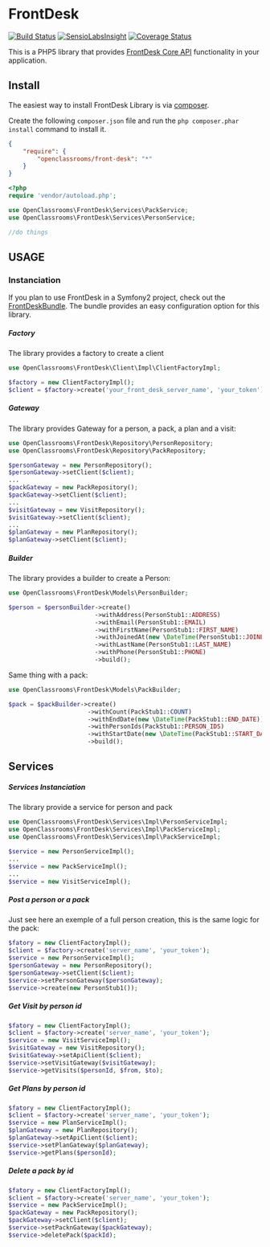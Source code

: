 # FrontDesk
[![Build Status](https://travis-ci.org/OpenClassrooms/FrontDesk.svg?branch=master)](https://travis-ci.org/OpenClassrooms/FrontDesk)
[![SensioLabsInsight](https://insight.sensiolabs.com/projects/a938d1ba-3c55-43a9-b6a6-0f9612c526d9/mini.png)](https://insight.sensiolabs.com/projects/a938d1ba-3c55-43a9-b6a6-0f9612c526d9)
[![Coverage Status](https://coveralls.io/repos/github/OpenClassrooms/FrontDesk/badge.svg?branch=OC-5843_create_frontdesk_library)](https://coveralls.io/github/OpenClassrooms/FrontDesk?branch=OC-5843_create_frontdesk_library)

This is a PHP5 library that provides [FrontDesk Core API](https://developer.frontdeskhq.com/docs/api/v2) functionality in your application.

## Install
The easiest way to install FrontDesk Library is via [composer](http://getcomposer.org/).

Create the following `composer.json` file and run the `php composer.phar install` command to install it.

```json
{
    "require": {
        "openclassrooms/front-desk": "*"
    }
}
```
```php
<?php
require 'vendor/autoload.php';

use OpenClassrooms\FrontDesk\Services\PackService;
use OpenClassrooms\FrontDesk\Services\PersonService;

//do things
```

## USAGE
### Instanciation
If you plan to use FrontDesk in a Symfony2 project, check out the [FrontDeskBundle](https://github.com/OpenClassrooms/FrontDeskBundle). The bundle provides an easy configuration option for this library.

##### Factory 
The library provides a factory to create a client 
```php
use OpenClassrooms\FrontDesk\Client\Impl\ClientFactoryImpl; 

$factory = new ClientFactoryImpl();         
$client = $factory->create('your_front_desk_server_name', 'your_token');
```

##### Gateway
The library provides Gateway for a person, a pack, a plan and a visit:
```php
use OpenClassrooms\FrontDesk\Repository\PersonRepository;
use OpenClassrooms\FrontDesk\Repository\PackRepository;

$personGateway = new PersonRepository();         
$personGateway->setClient($client);         
...
$packGateway = new PackRepository();         
$packGateway->setClient($client); 
...
$visitGateway = new VisitRepository();         
$visitGateway->setClient($client);  
...
$planGateway = new PlanRepository();         
$planGateway->setClient($client);          
```

##### Builder
The library provides a builder to create a Person:
 
```php
use OpenClassrooms\FrontDesk\Models\PersonBuilder;

$person = $personBuilder->create()
                        ->withAddress(PersonStub1::ADDRESS)
                        ->withEmail(PersonStub1::EMAIL)
                        ->withFirstName(PersonStub1::FIRST_NAME)
                        ->withJoinedAt(new \DateTime(PersonStub1::JOINED_AT))
                        ->withLastName(PersonStub1::LAST_NAME)
                        ->withPhone(PersonStub1::PHONE)
                        ->build();
```

Same thing with a pack:
 
```php
use OpenClassrooms\FrontDesk\Models\PackBuilder;

$pack = $packBuilder->create()
                      ->withCount(PackStub1::COUNT)
                      ->withEndDate(new \DateTime(PackStub1::END_DATE))
                      ->withPersonIds(PackStub1::PERSON_IDS)
                      ->withStartDate(new \DateTime(PackStub1::START_DATE))
                      ->build();
```

## Services
##### Services Instanciation
The library provide a service for person and pack 
```php
use OpenClassrooms\FrontDesk\Services\Impl\PersonServiceImpl;
use OpenClassrooms\FrontDesk\Services\Impl\PackServiceImpl;
use OpenClassrooms\FrontDesk\Services\Impl\PackServiceImpl;

$service = new PersonServiceImpl();
...
$service = new PackServiceImpl();
...
$service = new VisitServiceImpl();
```
##### Post a person or a pack 
Just see here an exemple of a full person creation, this is the same logic for the pack: 

```php
$fatory = new ClientFactoryImpl();        
$client = $factory->create('server_name', 'your_token');        
$service = new PersonServiceImpl();        
$personGateway = new PersonRepository();        
$personGateway->setClient($client);       
$service->setPersonGateway($personGateway);        
$service->create(new PersonStub1()); 
```

##### Get Visit by person id
```php
$fatory = new ClientFactoryImpl();        
$client = $factory->create('server_name', 'your_token');
$service = new VisitServiceImpl();
$visitGateway = new VisitRepository();
$visitGateway->setApiClient($client);
$service->setVisitGateway($visitGateway);
$service->getVisits($personId, $from, $to);
```

##### Get Plans by person id
```php
$fatory = new ClientFactoryImpl();        
$client = $factory->create('server_name', 'your_token');
$service = new PlanServiceImpl();
$planGateway = new PlanRepository();
$planGateway->setApiClient($client);
$service->setPlanGateway($planGateway);
$service->getPlans($personId);
```

##### Delete a pack by id 
```php
$fatory = new ClientFactoryImpl();        
$client = $factory->create('server_name', 'your_token');
$service = new PackServiceImpl();
$packGateway = new PackRepository();        
$packGateway->setClient($client);       
$service->setPacknGateway($packGateway);        
$service->deletePack($packId); 

